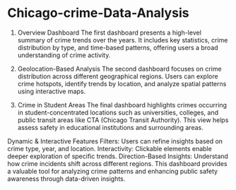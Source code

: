 # Chicago-crime-Data-Analysis
1. Overview Dashboard
The first dashboard presents a high-level summary of crime trends over the years. It includes key statistics, crime distribution by type, and time-based patterns, offering users a broad understanding of crime activity.

2. Geolocation-Based Analysis
The second dashboard focuses on crime distribution across different geographical regions. Users can explore crime hotspots, identify trends by location, and analyze spatial patterns using interactive maps.

3. Crime in Student Areas
The final dashboard highlights crimes occurring in student-concentrated locations such as universities, colleges, and public transit areas like CTA (Chicago Transit Authority). This view helps assess safety in educational institutions and surrounding areas.

Dynamic & Interactive Features
Filters: Users can refine insights based on crime type, year, and location.
Interactivity: Clickable elements enable deeper exploration of specific trends.
Direction-Based Insights: Understand how crime incidents shift across different regions.
This dashboard provides a valuable tool for analyzing crime patterns and enhancing public safety awareness through data-driven insights.

